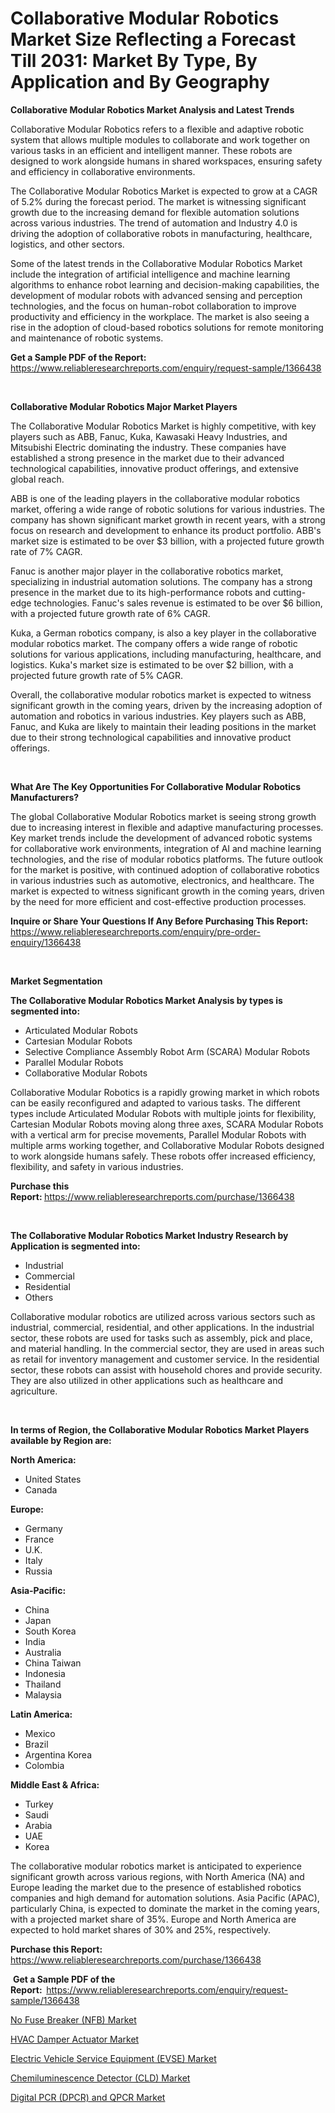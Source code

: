 <p><h1>Collaborative Modular Robotics Market Size Reflecting a Forecast Till 2031: Market By Type, By Application and By Geography</h1></p><p><strong>Collaborative Modular Robotics Market Analysis and Latest Trends</strong></p>
<p><p>Collaborative Modular Robotics refers to a flexible and adaptive robotic system that allows multiple modules to collaborate and work together on various tasks in an efficient and intelligent manner. These robots are designed to work alongside humans in shared workspaces, ensuring safety and efficiency in collaborative environments.</p><p>The Collaborative Modular Robotics Market is expected to grow at a CAGR of 5.2% during the forecast period. The market is witnessing significant growth due to the increasing demand for flexible automation solutions across various industries. The trend of automation and Industry 4.0 is driving the adoption of collaborative robots in manufacturing, healthcare, logistics, and other sectors.</p><p>Some of the latest trends in the Collaborative Modular Robotics Market include the integration of artificial intelligence and machine learning algorithms to enhance robot learning and decision-making capabilities, the development of modular robots with advanced sensing and perception technologies, and the focus on human-robot collaboration to improve productivity and efficiency in the workplace. The market is also seeing a rise in the adoption of cloud-based robotics solutions for remote monitoring and maintenance of robotic systems.</p></p>
<p><strong>Get a Sample PDF of the Report:&nbsp;</strong> <a href="https://www.reliableresearchreports.com/enquiry/request-sample/1366438">https://www.reliableresearchreports.com/enquiry/request-sample/1366438</a></p>
<p>&nbsp;</p>
<p><strong>Collaborative Modular Robotics Major Market Players</strong></p>
<p><p>The Collaborative Modular Robotics Market is highly competitive, with key players such as ABB, Fanuc, Kuka, Kawasaki Heavy Industries, and Mitsubishi Electric dominating the industry. These companies have established a strong presence in the market due to their advanced technological capabilities, innovative product offerings, and extensive global reach.</p><p>ABB is one of the leading players in the collaborative modular robotics market, offering a wide range of robotic solutions for various industries. The company has shown significant market growth in recent years, with a strong focus on research and development to enhance its product portfolio. ABB's market size is estimated to be over $3 billion, with a projected future growth rate of 7% CAGR.</p><p>Fanuc is another major player in the collaborative robotics market, specializing in industrial automation solutions. The company has a strong presence in the market due to its high-performance robots and cutting-edge technologies. Fanuc's sales revenue is estimated to be over $6 billion, with a projected future growth rate of 6% CAGR.</p><p>Kuka, a German robotics company, is also a key player in the collaborative modular robotics market. The company offers a wide range of robotic solutions for various applications, including manufacturing, healthcare, and logistics. Kuka's market size is estimated to be over $2 billion, with a projected future growth rate of 5% CAGR.</p><p>Overall, the collaborative modular robotics market is expected to witness significant growth in the coming years, driven by the increasing adoption of automation and robotics in various industries. Key players such as ABB, Fanuc, and Kuka are likely to maintain their leading positions in the market due to their strong technological capabilities and innovative product offerings.</p></p>
<p>&nbsp;</p>
<p><strong>What Are The Key Opportunities For Collaborative Modular Robotics Manufacturers?</strong></p>
<p><p>The global Collaborative Modular Robotics market is seeing strong growth due to increasing interest in flexible and adaptive manufacturing processes. Key market trends include the development of advanced robotic systems for collaborative work environments, integration of AI and machine learning technologies, and the rise of modular robotics platforms. The future outlook for the market is positive, with continued adoption of collaborative robotics in various industries such as automotive, electronics, and healthcare. The market is expected to witness significant growth in the coming years, driven by the need for more efficient and cost-effective production processes.</p></p>
<p><strong>Inquire or Share Your Questions If Any Before Purchasing This Report:</strong> <a href="https://www.reliableresearchreports.com/enquiry/pre-order-enquiry/1366438">https://www.reliableresearchreports.com/enquiry/pre-order-enquiry/1366438</a></p>
<p>&nbsp;</p>
<p><strong>Market Segmentation</strong></p>
<p><strong>The Collaborative Modular Robotics Market Analysis by types is segmented into:</strong></p>
<p><ul><li>Articulated Modular Robots</li><li>Cartesian Modular Robots</li><li>Selective Compliance Assembly Robot Arm (SCARA) Modular Robots</li><li>Parallel Modular Robots</li><li>Collaborative Modular Robots</li></ul></p>
<p><p>Collaborative Modular Robotics is a rapidly growing market in which robots can be easily reconfigured and adapted to various tasks. The different types include Articulated Modular Robots with multiple joints for flexibility, Cartesian Modular Robots moving along three axes, SCARA Modular Robots with a vertical arm for precise movements, Parallel Modular Robots with multiple arms working together, and Collaborative Modular Robots designed to work alongside humans safely. These robots offer increased efficiency, flexibility, and safety in various industries.</p></p>
<p><strong>Purchase this Report:&nbsp;</strong><a href="https://www.reliableresearchreports.com/purchase/1366438">https://www.reliableresearchreports.com/purchase/1366438</a></p>
<p>&nbsp;</p>
<p><strong>The Collaborative Modular Robotics Market Industry Research by Application is segmented into:</strong></p>
<p><ul><li>Industrial</li><li>Commercial</li><li>Residential</li><li>Others</li></ul></p>
<p><p>Collaborative modular robotics are utilized across various sectors such as industrial, commercial, residential, and other applications. In the industrial sector, these robots are used for tasks such as assembly, pick and place, and material handling. In the commercial sector, they are used in areas such as retail for inventory management and customer service. In the residential sector, these robots can assist with household chores and provide security. They are also utilized in other applications such as healthcare and agriculture.</p></p>
<p>&nbsp;</p>
<p><strong>In terms of Region, the Collaborative Modular Robotics Market Players available by Region are:</strong></p>
<p>
    <p> <strong> North America: </strong>
        <ul>
            <li>United States</li>
            <li>Canada</li>
        </ul>
        </p> 
    <p> <strong> Europe: </strong>
        <ul>
            <li>Germany</li>
            <li>France</li>
            <li>U.K.</li>
            <li>Italy</li>
            <li>Russia</li>
        </ul>
        </p> 
    <p> <strong> Asia-Pacific: </strong>
        <ul>
            <li>China</li>
            <li>Japan</li>
            <li>South Korea</li>
            <li>India</li>
            <li>Australia</li>
            <li>China Taiwan</li>
            <li>Indonesia</li>
            <li>Thailand</li>
            <li>Malaysia</li>
        </ul>
        </p> 
    <p> <strong> Latin America: </strong>
        <ul>
            <li>Mexico</li>
            <li>Brazil</li>
            <li>Argentina Korea</li>
            <li>Colombia</li>
        </ul>
        </p> 
    <p> <strong> Middle East & Africa: </strong>
        <ul>
            <li>Turkey</li>
            <li>Saudi</li>
            <li>Arabia</li>
            <li>UAE</li>
            <li>Korea</li>
        </ul>
    </p>
    </p>
<p><p>The collaborative modular robotics market is anticipated to experience significant growth across various regions, with North America (NA) and Europe leading the market due to the presence of established robotics companies and high demand for automation solutions. Asia Pacific (APAC), particularly China, is expected to dominate the market in the coming years, with a projected market share of 35%. Europe and North America are expected to hold market shares of 30% and 25%, respectively.</p></p>
<p><strong>Purchase this Report: </strong><a href="https://www.reliableresearchreports.com/purchase/1366438">https://www.reliableresearchreports.com/purchase/1366438</a></p>
<p>&nbsp;<strong>Get a Sample PDF of the Report:&nbsp;&nbsp;</strong><a href="https://www.reliableresearchreports.com/enquiry/request-sample/1366438">https://www.reliableresearchreports.com/enquiry/request-sample/1366438</a></p>
<p><strong></strong></p>
<p><p><a href="https://medium.com/@leliajewess/no-fuse-breaker-nfb-market-outlook-industry-overview-and-forecast-2024-to-2031-a4c5137d003b">No Fuse Breaker (NFB) Market</a></p><p><a href="https://medium.com/@josueherzog/hvac-damper-actuator-market-competitive-analysis-market-trends-and-forecast-to-2031-75a7547f02b3">HVAC Damper Actuator Market</a></p><p><a href="https://medium.com/@mariliehowe/electric-vehicle-service-equipment-evse-market-analysis-its-cagr-market-segmentation-and-global-a5c3dac094d1">Electric Vehicle Service Equipment (EVSE) Market</a></p><p><a href="https://medium.com/@leliajewess/chemiluminescence-detector-cld-market-insights-into-market-cagr-market-trends-and-growth-dfea728a8771">Chemiluminescence Detector (CLD) Market</a></p><p><a href="https://medium.com/@mariliehowe/digital-pcr-dpcr-and-qpcr-market-size-reveals-the-best-marketing-channels-in-global-industry-082f1d905f14">Digital PCR (DPCR) and QPCR Market</a></p></p>